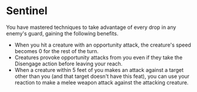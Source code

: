 # Sentinel

You have mastered techniques to take advantage of every drop in any enemy's guard, gaining the following benefits.

- When you hit a creature with an opportunity attack, the creature's speed becomes 0 for the rest of the turn.
- Creatures provoke opportunity attacks from you even if they take the Disengage action before leaving your reach.
- When a creature within 5 feet of you makes an attack against a target other than you (and that target doesn't have this feat), you can use your reaction to make a melee weapon attack against the attacking creature.